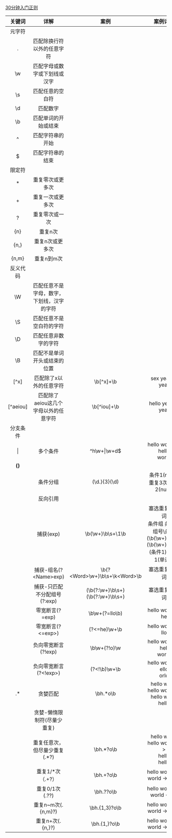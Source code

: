 [30分钟入门正则](https://deerchao.net/tutorials/regex/regex.htm#mission)


| 关键词 | 详解 | 案例 | 案例详解 |
| :-----: | :----: | :----: | :----: |
| 元字符 |
| . | 匹配除换行符以外的任意字符 |
| \w | 匹配字母或数字或下划线或汉字 |
| \s | 匹配任意的空白符 |
| \d | 匹配数字 |
| \b | 匹配单词的开始或结束 |
| ^ | 匹配字符串的开始 |
| $ | 匹配字符串的结束 |
| 限定符 | 
| * | 重复零次或更多次 |
| + | 重复一次或更多次 |
| ? | 重复零次或一次 |
| {n} | 重复n次 |
| {n,} | 重复n次或更多次 |
| {n,m} | 重复n到m次 |
| 反义代码 |
| \W | 匹配任意不是字母，数字，下划线，汉字的字符 |
| \S | 匹配任意不是空白符的字符 |
| \D | 匹配任意非数字的字符 |
| \B | 匹配不是单词开头或结束的位置 |
| [^x] | 匹配除了x以外的任意字符 | \b[^x]+\b | sex year -> year |
| [^aeiou] | 匹配除了aeiou这几个字母以外的任意字符 | \b[^iou]+\b | hello year -> year |
| 分支条件 |
| \| | 多个条件 | ^h\w+\|\w+d$ | hello world -> <br />hello <br /> world |
| **()** |
|  | 条件分组 | (\d\.){3}(\d) | 条件1(num.)重复3次 条件2(num) |
| | 反向引用 | | |
|  | 捕获(exp) | \b(\w+)\b\s+\1\b | 塞选重复的单词 <br /> 条件组 条件组组号\条件 <br /> (\b(\w+)\b\s+)(\b(\w+)\b\s+) <br /> (条件1)(条件1(单词)) |
| | 捕获-组名(?\<Name\>exp) | \b(?\<Word\>\w+)\b\s+\k\<Word\>\b | 塞选重复的单词 |
| | 捕获-只匹配不分配组号(?:exp) | (\b(?:\w+)\b\s+)(\b(?:\w+)\b\s+) | 塞选重复的单词 |
| | 零宽断言(?=exp) | \b\w+(?=llo\b) | hello world -> he |
| | 零宽断言(?<=exp>) | (?<=he)\w+\b  | hello world -> llo |
| | 负向零宽断言(?!exp) | \b\w+(?!o)\w | hello world -> <br /> hell <br /> world |
| | 负向零宽断言(?<!exp>) | (?<!\b)\w+\b | hello world -> <br /> ello <br /> orld |
| .* | 贪婪匹配 | \bh.*o\b | hello world hello world -> hello world hello |
|  | 贪婪-懒惰限制符(尽量少重复) |  | |
|  | 重复任意次，但尽量少重复(.*?) | \bh.*?o\b | hello world hello world —> <br /> hello <br /> hello | 
|  | 重复1/*次（.+?） | \bh.+?o\b | hello world ho world -> hello |
|  | 重复0/1次(.??) | \bh.??o\b |  hello world ho world -> ho |
|  | 重复n~m次(.{n,m}?) | \bh.{1,3}?o\b |  hello world ho world -> hello |
|  | 重复n+次(.{n,}?) |  \bh.{1,}?o\b | hello world ho world -> hello |